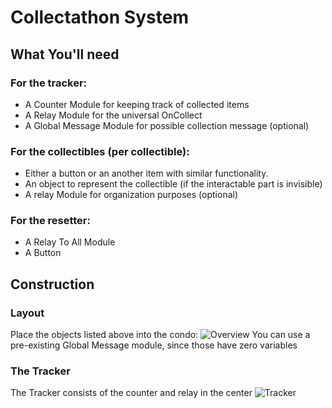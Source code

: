 # Collectathon System
## What You'll need
### For the tracker:
- A Counter Module for keeping track of collected items
- A Relay Module for the universal OnCollect
- A Global Message Module for possible collection message (optional)
### For the collectibles (per collectible):
- Either a button or an another item with similar functionality.
- An object to represent the collectible (if the interactable part is invisible)
- A relay Module for organization purposes (optional)
### For the resetter:
- A Relay To All Module
- A Button
## Construction
### Layout
Place the objects listed above into the condo:
![Overview](images/Collectathon_Overview.png)
You can use a pre-existing Global Message module, since those have zero variables
### The Tracker
The Tracker consists of the counter and relay in the center
![Tracker](images/Collectathon_Tracker.png)